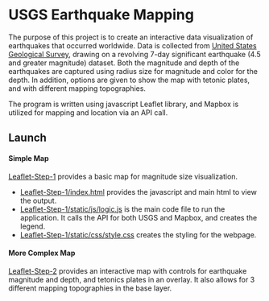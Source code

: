 # USGS Earthquake Mapping

The purpose of this project is to create an interactive data visualization of earthquakes that occurred 
worldwide. Data is collected from [United States Geological Survey](http://earthquake.usgs.gov/earthquakes/feed/v1.0/geojson.php), drawing on a revolving 7-day significant earthquake (4.5 and greater magnitude) dataset. Both the magnitude and depth of the earthquakes are captured using radius size for magnitude and color for the depth. In addition, options are given to show the map with tetonic plates, and with different mapping topographies.

The program is written using javascript Leaflet library, and Mapbox is utilized for mapping and location via an API call.

## Launch

#### Simple Map
[Leaflet-Step-1](https://github.com/fisher1916/Leaflet-Challenge/tree/main/Leaflet-Step-1) provides a basic map for magnitude size visualization. 
* [Leaflet-Step-1/index.html](https://github.com/fisher1916/Leaflet-Challenge/blob/main/Leaflet-Step-1/index.html) provides the javascript and main html to view the output. 
* [Leaflet-Step-1/static/js/logic.js](https://github.com/fisher1916/Leaflet-Challenge/blob/main/Leaflet-Step-1/static/js/logic.js) is the main code file to run the application. It calls the API for both USGS and Mapbox, and creates the legend.
* [Leaflet-Step-1/static/css/style.css](https://github.com/fisher1916/Leaflet-Challenge/blob/main/Leaflet-Step-1/static/css/style.css) creates the styling for the webpage.

#### More Complex Map
[Leaflet-Step-2](https://github.com/fisher1916/Leaflet-Challenge/tree/main/Leaflet-Step-2) provides an interactive map with controls for earthquake magnitude and depth, and tetonics plates in an overlay. It also allows for 3 different mapping topographies in the base layer. 
